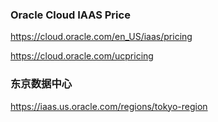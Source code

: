 ### Oracle Cloud IAAS Price

https://cloud.oracle.com/en_US/iaas/pricing

https://cloud.oracle.com/ucpricing

### 东京数据中心
https://iaas.us.oracle.com/regions/tokyo-region
